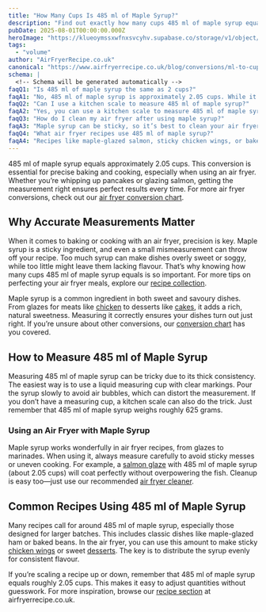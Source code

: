 ```yaml
---
title: "How Many Cups Is 485 ml of Maple Syrup?"
description: "Find out exactly how many cups 485 ml of maple syrup equals for perfect baking and cooking conversions every time."
pubDate: 2025-08-01T00:00:00.000Z
heroImage: "https://klueoymssxwfnxsvcyhv.supabase.co/storage/v1/object/public/Shmucket/how-many-cups-is-485-ml-of-maple-syrup.webp"
tags:
  - "volume"
author: "AirFryerRecipe.co.uk"
canonical: "https://www.airfryerrecipe.co.uk/blog/conversions/ml-to-cups/how-many-cups-is-485-ml-of-maple-syrup"
schema: |
  <!-- Schema will be generated automatically -->
faqQ1: "Is 485 ml of maple syrup the same as 2 cups?"
faqA1: "No, 485 ml of maple syrup is approximately 2.05 cups. While it’s close to 2 cups, the slight difference can affect recipes, especially in baking. Always measure precisely for best results."
faqQ2: "Can I use a kitchen scale to measure 485 ml of maple syrup?"
faqA2: "Yes, you can use a kitchen scale to measure 485 ml of maple syrup. Since maple syrup has a density of about 1.29 g/ml, 485 ml weighs roughly 625 grams. This method is especially handy if you don’t have a measuring cup."
faqQ3: "How do I clean my air fryer after using maple syrup?"
faqA3: "Maple syrup can be sticky, so it’s best to clean your air fryer promptly. Wipe down the basket and interior with warm, soapy water, or use a dedicated <a href=https://www.airfryerrecipe.co.uk/air-fryer-cleaner>air fryer cleaner</a> for tough residue."
faqQ4: "What air fryer recipes use 485 ml of maple syrup?"
faqA4: "Recipes like maple-glazed salmon, sticky chicken wings, or baked desserts often use around 485 ml of maple syrup. For ideas, check out our <a href=https://www.airfryerrecipe.co.uk/recipes>recipes</a> section at airfryerrecipe.co.uk."
---
```

<p>485 ml of maple syrup equals approximately 2.05 cups. This conversion is essential for precise baking and cooking, especially when using an air fryer. Whether you’re whipping up pancakes or glazing salmon, getting the measurement right ensures perfect results every time. For more air fryer conversions, check out our <a href=https://www.airfryerrecipe.co.uk/air-fryer-conversion-chart>air fryer conversion chart</a>.</p>

<h2>Why Accurate Measurements Matter</h2>
<p>When it comes to baking or cooking with an air fryer, precision is key. Maple syrup is a sticky ingredient, and even a small mismeasurement can throw off your recipe. Too much syrup can make dishes overly sweet or soggy, while too little might leave them lacking flavour. That’s why knowing how many cups 485 ml of maple syrup equals is so important. For more tips on perfecting your air fryer meals, explore our <a href=https://www.airfryerrecipe.co.uk/recipes>recipe collection</a>.</p>

<p>Maple syrup is a common ingredient in both sweet and savoury dishes. From glazes for meats like <a href=https://www.airfryerrecipe.co.uk/recipe-category/chicken>chicken</a> to desserts like <a href=https://www.airfryerrecipe.co.uk/recipe-category/cakes>cakes</a>, it adds a rich, natural sweetness. Measuring it correctly ensures your dishes turn out just right. If you’re unsure about other conversions, our <a href=https://www.airfryerrecipe.co.uk/air-fryer-conversion-chart>conversion chart</a> has you covered.</p>

<h2>How to Measure 485 ml of Maple Syrup</h2>
<p>Measuring 485 ml of maple syrup can be tricky due to its thick consistency. The easiest way is to use a liquid measuring cup with clear markings. Pour the syrup slowly to avoid air bubbles, which can distort the measurement. If you don’t have a measuring cup, a kitchen scale can also do the trick. Just remember that 485 ml of maple syrup weighs roughly 625 grams.</p>

<h3>Using an Air Fryer with Maple Syrup</h3>
<p>Maple syrup works wonderfully in air fryer recipes, from glazes to marinades. When using it, always measure carefully to avoid sticky messes or uneven cooking. For example, a <a href=https://www.airfryerrecipe.co.uk/recipe-category/salmon>salmon glaze</a> with 485 ml of maple syrup (about 2.05 cups) will coat perfectly without overpowering the fish. Cleanup is easy too—just use our recommended <a href=https://www.airfryerrecipe.co.uk/air-fryer-cleaner>air fryer cleaner</a>.</p>

<h2>Common Recipes Using 485 ml of Maple Syrup</h2>
<p>Many recipes call for around 485 ml of maple syrup, especially those designed for larger batches. This includes classic dishes like maple-glazed ham or baked beans. In the air fryer, you can use this amount to make sticky <a href=https://www.airfryerrecipe.co.uk/recipe-category/chicken>chicken wings</a> or sweet <a href=https://www.airfryerrecipe.co.uk/recipe-category/dessert>desserts</a>. The key is to distribute the syrup evenly for consistent flavour.</p>

<p>If you’re scaling a recipe up or down, remember that 485 ml of maple syrup equals roughly 2.05 cups. This makes it easy to adjust quantities without guesswork. For more inspiration, browse our <a href=https://www.airfryerrecipe.co.uk/recipes>recipe section</a> at airfryerrecipe.co.uk.</p>

